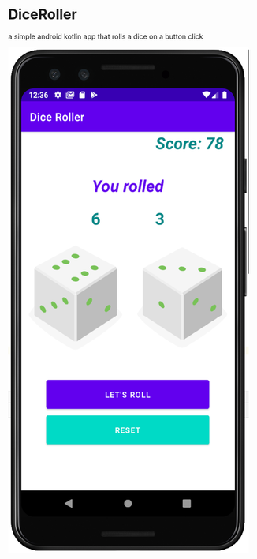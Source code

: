 # DiceRoller
a simple android kotlin app that rolls a dice on a button click

![Dice Roller](https://github.com/AndroidNC/DiceRoller/blob/master/dice_roll.PNG?raw=true)

